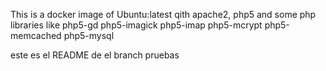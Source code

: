 This is a docker image of Ubuntu:latest qith apache2, php5 and some php libraries like php5-gd php5-imagick php5-imap php5-mcrypt php5-memcached php5-mysql

este es el README de el branch pruebas
